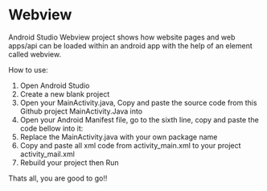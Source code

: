 # Webview
Android Studio Webview project shows how website pages and web apps/api can be loaded within an android app with the help of an element called
webview.

How to use:
1. Open Android Studio
2. Create a new blank project
3. Open your MainActivity.java, Copy and paste the source code from this Github project MainActivity.Java into 
4. Open your Android Manifest file, go to the sixth line, copy and paste the code bellow into it:
   <uses-permission android:name="android.permission.INTERNET"></uses-permission>
5. Replace the MainActivity.java with your own package name
6. Copy and paste all xml code from activity_main.xml to your project activity_mail.xml
7. Rebuild your project then Run 

Thats all, you are good to go!!
